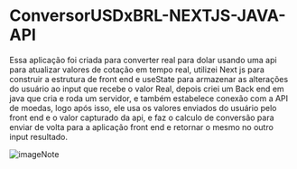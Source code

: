 # ConversorUSDxBRL-NEXTJS-JAVA-API
 Essa aplicação foi criada para converter real para dolar usando uma api para atualizar valores de cotação em tempo real, utilizei Next js para construir a estrutura de front end e useState para armazenar as alterações do usuário ao input que recebe o valor Real, depois criei um Back end em java que cria e roda um servidor, e também estabelece conexão com a API de moedas, logo após isso, ele usa os valores enviados do usuário pelo front end e o valor capturado da api, e faz o calculo de conversão para enviar de volta para a aplicação front end e retornar o mesmo no outro input resultado.


![imageNote]()
